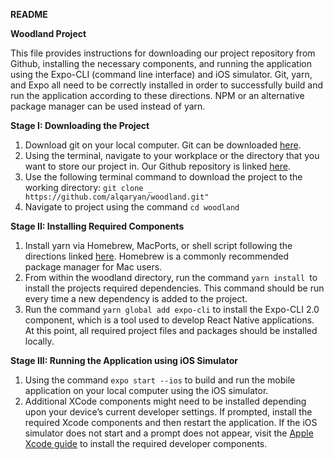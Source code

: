 **README**

**Woodland Project**

This file provides instructions for downloading our project repository from Github, installing the necessary components, and running the application using the Expo-CLI (command line interface) and iOS simulator. Git, yarn, and Expo all need to be correctly installed in order to successfully build and run the application according to these directions. NPM or an alternative package manager can be used instead of yarn.

__Stage I: Downloading the Project__
1. Download git on your local computer. Git can be downloaded [here](https://git-scm.com/downloads). 
2. Using the terminal, navigate to your workplace or the directory that you want to store our project in. Our Github repository is linked [here](https://github.com/alqaryan/woodland).
3. Use the following terminal command to download the project to the working directory: 
`git clone _ https://github.com/alqaryan/woodland.git"`
4. Navigate to project using the command `cd woodland`

__Stage II: Installing Required Components__
1. Install yarn via Homebrew, MacPorts, or shell script following the directions linked [here](https://classic.yarnpkg.com/en/docs/install/#mac-stable). Homebrew is a commonly recommended package manager for Mac users.
2. From within the woodland directory, run the command `yarn install `to install the projects required dependencies. This command should be run every time a new dependency is added to the project.
3. Run the command `yarn global add expo-cli` to install the Expo-CLI 2.0 component, which is a tool used to develop React Native applications. At this point, all required project files and packages should be installed locally.

__Stage III: Running the Application using iOS Simulator__
1. Using the command `expo start --ios` to build and run the mobile application on your local computer using the iOS simulator.
2. Additional XCode components might need to be installed depending upon your device’s current developer settings. If prompted, install the required Xcode components and then restart the application. If the iOS simulator does not start and a prompt does not appear, visit the [Apple Xcode guide](https://develop.apple.com/xcode/download) to install the required developer components.

